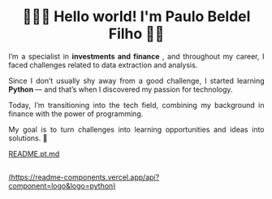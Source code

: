 <h1 align="center"> 👨🏻‍💻 Hello world! I'm Paulo Beldel Filho 👋🏻 </h1> 

<p style="text-align: justify;"> I’m a specialist in <b> investments and finance </b>, and throughout my career, I faced challenges related to data extraction and analysis. </p>    
<p style="text-align: justify;"> Since I don’t usually shy away from a good challenge, I started learning <b> Python </b> — and that’s when I discovered my passion for technology. </p>
<p style="text-align: justify;"> Today, I’m transitioning into the tech field, combining my background in finance with the power of programming. </p>  
<p style="text-align: justify;"> My goal is to turn challenges into learning opportunities and ideas into solutions. 🚀 </p>

[README.pt.md](https://github.com/paulobeldel/paulobeldel.pt)

##

[(https://readme-components.vercel.app/api?component=logo&logo=python)](https://readme-components.vercel.app/api?component=logo&logo=python)
          


<!--
**paulobeldel/paulobeldel** is a ✨ _special_ ✨ repository because its `README.md` (this file) appears on your GitHub profile.

Here are some ideas to get you started:

- 🔭 I’m currently working on ...
- 🌱 I’m currently learning ...
- 👯 I’m looking to collaborate on ...
- 🤔 I’m looking for help with ...
- 💬 Ask me about ...
- 📫 How to reach me: ...
- 😄 Pronouns: ...
- ⚡ Fun fact: ...
-->
